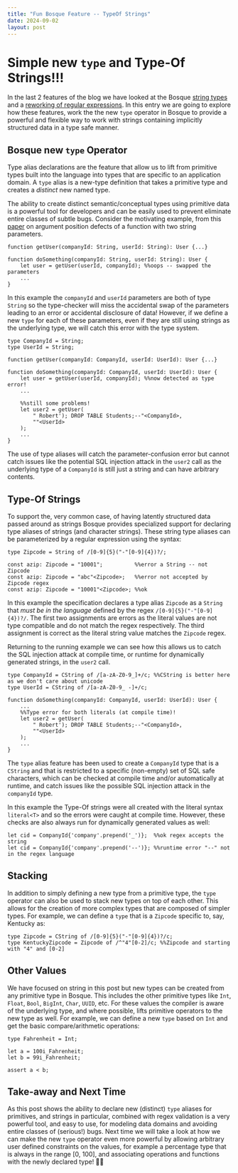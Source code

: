 ```yaml
---
title: "Fun Bosque Feature -- TypeOf Strings"
date: 2024-09-02
layout: post
---
```


# Simple new `type` and Type-Of Strings!!!
In the last 2 features of the blog we have looked at the Bosque [string types](https://bosquelanguage.github.io/2024/07/17/fun-bosque-feature-strings.html) and a [reworking of regular expressions](https://bosquelanguage.github.io/2024/07/17/fun-bosque-feature-regex.html). In this entry we are going to explore how these features, work the the new `type` operator in Bosque to provide a powerful and flexible way to work with strings containing implicitly structured data in a type safe manner.

## Bosque new `type` Operator
Type alias declarations are the feature that allow us to lift from primitive types built into the language into types that are specific to an application domain. A `type` alias is a new-type definition that takes a primitive type and creates a _distinct_ new named type. 

The ability to create distinct semantic/conceptual types using primitive data is a powerful tool for developers and can be easily used to prevent eliminate entire classes of subtle bugs. Consider the motivating example, from this [paper](https://dl.acm.org/doi/10.1145/3133928) on argument position defects of a function with two string parameters.
```
function getUser(companyId: String, userId: String): User {...}

function doSomething(companyId: String, userId: String): User {
    let user = getUser(userId, companyId); %%oops -- swapped the parameters
    ...
}
```

In this example the `companyId` and `userId` parameters are both of type `String` so the type-checker will miss the accidental swap of the parameters leading to an error or accidental disclosure of data! However, if we define a new `type` for each of these parameters, even if they are still using strings as the underlying type, we will catch this error with the type system.
```
type CompanyId = String;
type UserId = String;

function getUser(companyId: CompanyId, userId: UserId): User {...}

function doSomething(companyId: CompanyId, userId: UserId): User {
    let user = getUser(userId, companyId); %%now detected as type error!
    ...

    %%still some problems!
    let user2 = getUser(
        " Robert'); DROP TABLE Students;--"<CompanyId>, 
        ""<UserId>
    );
    ...
}
```

The use of type aliases will catch the parameter-confusion error but cannot catch issues like the potential SQL injection attack in the `user2` call as the underlying type of a `CompanyId` is still just a string and can have arbitrary contents. 

## Type-Of Strings
To support the, very common case, of having latently structured data passed around as strings Bosque provides specialized support for declaring type aliases of strings (and character strings). These string type aliases can be parameterized by 
a regular expression using the syntax:
```
type Zipcode = String of /[0-9]{5}("-"[0-9]{4})?/;

const azip: Zipcode = "10001";          %%error a String -- not Zipcode
const azip: Zipcode = "abc"<Zipcode>;   %%error not accepted by Zipcode regex
const azip: Zipcode = "10001"<Zipcode>; %%ok
```

In this example the specification declares a type alias `Zipcode` as a `String` that _must be in the language_ defined by the regex `/[0-9]{5}("-"[0-9]{4})?/`. The first two assignments are errors as the literal values are not type compatible and do not match the regex respectively. The third assignment is correct as the literal string value matches the `Zipcode` regex. 

Returning to the running example we can see how this allows us to catch the SQL injection attack at compile time, or runtime for dynamically generated strings, in the `user2` call. 
```
type CompanyId = CString of /[a-zA-Z0-9_]+/c; %%CString is better here as we don't care about unicode
type UserId = CString of /[a-zA-Z0-9_ -]+/c;
    
function doSomething(companyId: CompanyId, userId: UserId): User {
    ...
    %%Type error for both literals (at compile time)!
    let user2 = getUser(
        " Robert'); DROP TABLE Students;--"<CompanyId>, 
        ""<UserId>
    );
    ...
}
```

The `type` alias feature has been used to create a `CompanyId` type that is a `CString` and that is restricted to a specific (non-empty) set of SQL safe characters, which can be checked at compile time and/or automatically at runtime, and catch issues like the possible SQL injection attack in the `companyId` type. 

In this example the Type-Of strings were all created with the literal syntax `literal<T>` and so the errors were caught at compile time. However, these checks are also always run for dynamically generated values as well: 
```
let cid = CompanyId{'company'.prepend('_')};  %%ok regex accepts the string
let cid = CompanyId{'company'.prepend('--')}; %%runtime error "--" not in the regex language
```

## Stacking 
In addition to simply defining a new type from a primitive type, the `type` operator can also be used to stack new types on top of each other. This allows for the creation of more complex types that are composed of simpler types. For example, we can define a `type` that is a `Zipcode` specific to, say, Kentucky as:
```
type Zipcode = CString of /[0-9]{5}("-"[0-9]{4})?/c;
type KentuckyZipcode = Zipcode of /^"4"[0-2]/c; %%Zipcode and starting with "4" and [0-2]
```

## Other Values
We have focused on string in this post but new types can be created from any primitive type in Bosque. This includes the other primitive types like `Int`, `Float`, `Bool`, `BigInt`, `Char`, `UUID`, etc. For these values the compiler is aware of the underlying type, and where possible, lifts primitive operators to the new type as well. For example, we can define a new `type` based on `Int` and get the basic compare/arithmetic operations:
```
type Fahrenheit = Int;

let a = 100i_Fahrenheit;​
let b = 99i_Fahrenheit;​

assert a < b;​
```

## Take-away and Next Time
As this post shows the ability to declare new (distinct) `type` aliases for primitives, and strings in particular, combined with regex validation is a very powerful tool, and easy to use, for modeling data domains and avoiding entire classes of (serious!) bugs. Next time we will take a look at how we can make the new `type` operator even more powerful by allowing arbitrary user defined constraints on the values, for example a percentage type that is always in the range [0, 100], and associating operations and functions with the newly declared type! 🚀✨
